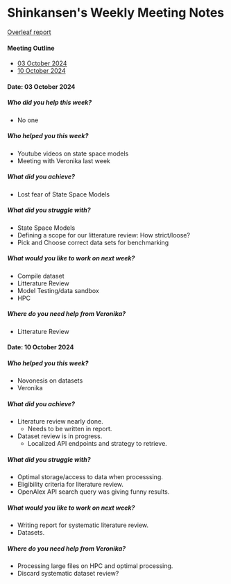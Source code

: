 # Shinkansen's Weekly Meeting Notes

[Overleaf report](https://www.overleaf.com/project/66fa55cd26323c2d085403fd)
#### Meeting Outline
* [03 October 2024](#date-03-october-2024)
* [10 October 2024](#date-10-october-2024)

#### Date: 03 October 2024

##### Who did you help this week?

*  No one

##### Who helped you this week?

* Youtube videos on state space models
* Meeting with Veronika last week

##### What did you achieve?

* Lost fear of State Space Models

##### What did you struggle with?

* State Space Models
* Defining a scope for our litterature review: How strict/loose?
* Pick and Choose correct data sets for benchmarking

##### What would you like to work on next week?

*  Compile dataset
*  Litterature Review
*  Model Testing/data sandbox
*  HPC

##### Where do you need help from Veronika?

* Litterature Review

#### Date: 10 October 2024


##### Who helped you this week?

* Novonesis on datasets
* Veronika

##### What did you achieve?

* Literature review nearly done.
    * Needs to be written in report.
* Dataset review is in progress.
    * Localized API endpoints and strategy to retrieve.

##### What did you struggle with?

* Optimal storage/access to data when processsing.
* Eligibility criteria for literature review.
* OpenAlex API search query was giving funny results.

##### What would you like to work on next week?

*  Writing report for systematic literature review.
*  Datasets.

##### Where do you need help from Veronika?

* Processing large files on HPC and optimal processing.
* Discard systematic dataset review?

